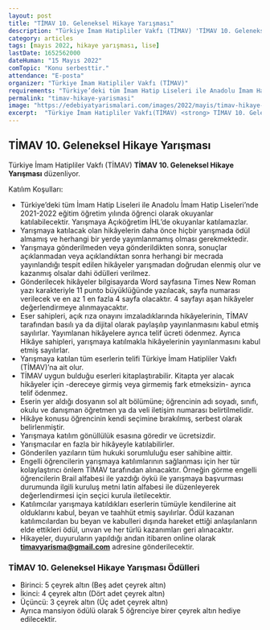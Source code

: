```yaml
---
layout: post
title: "TİMAV 10. Geleneksel Hikaye Yarışması"
description: "Türkiye İmam Hatipliler Vakfı (TİMAV) 'TİMAV 10. Geleneksel Hikaye Yarışması' düzenliyor."
category: articles
tags: [mayıs 2022, hikaye yarışması, lise]
lastDate: 1652562000
dateHuman: "15 Mayıs 2022"
comTopic: "Konu serbesttir."
attendance: "E-posta"
organizer: "Türkiye İmam Hatipliler Vakfı (TİMAV)"
requirements: "Türkiye’deki tüm İmam Hatip Liseleri ile Anadolu İmam Hatip Liseleri’nde 2021-2022 eğitim öğretim yılında öğrenci olarak okuyanlar katılabilir."
permalink: "timav-hikaye-yarismasi"
image: "https://edebiyatyarismalari.com/images/2022/mayis/timav-hikaye-yarismasi.jpg"
excerpt:  "Türkiye İmam Hatipliler Vakfı(TİMAV) <strong> TİMAV 10. Geleneksel Hikaye Yarışması </strong> düzenliyor."
---
```


## TİMAV 10. Geleneksel Hikaye Yarışması
Türkiye İmam Hatipliler Vakfı (TİMAV) **TİMAV 10. Geleneksel Hikaye Yarışması** düzenliyor.

Katılım Koşulları:
- Türkiye’deki tüm İmam Hatip Liseleri ile Anadolu İmam Hatip Liseleri’nde 2021-2022 eğitim öğretim yılında öğrenci olarak okuyanlar katılabilecektir. Yarışmaya Açıköğretim İHL’de okuyanlar katılamazlar.
- Yarışmaya katılacak olan hikâyelerin daha önce hiçbir yarışmada ödül almamış ve herhangi bir yerde yayımlanmamış olması gerekmektedir.
- Yarışmaya gönderilmeden veya gönderildikten sonra, sonuçlar açıklanmadan veya açıklandıktan sonra herhangi bir mecrada yayınlandığı tespit edilen hikâyeler yarışmadan doğrudan elenmiş olur ve kazanmış olsalar dahi ödülleri verilmez.
- Gönderilecek hikâyeler bilgisayarda Word sayfasına Times New Roman yazı karakteriyle 11 punto büyüklüğünde yazılacak, sayfa numarası verilecek ve en az 1 en fazla 4 sayfa olacaktır. 4 sayfayı aşan hikâyeler değerlendirmeye alınmayacaktır.
- Eser sahipleri, açık rıza onayını imzaladıklarında hikâyelerinin, TİMAV tarafından basılı ya da dijital olarak paylaşılıp yayınlanmasını kabul etmiş sayılırlar. Yayımlanan hikâyelere ayrıca telif ücreti ödenmez. Ayrıca Hikâye sahipleri, yarışmaya katılmakla hikâyelerinin yayınlanmasını kabul etmiş sayılırlar.
- Yarışmaya katılan tüm eserlerin telifi Türkiye İmam Hatipliler Vakfı (TİMAV)’na ait olur.
- TİMAV uygun bulduğu eserleri kitaplaştırabilir. Kitapta yer alacak hikâyeler için -dereceye girmiş veya girmemiş fark etmeksizin- ayrıca telif ödenmez.
- Eserin yer aldığı dosyanın sol alt bölümüne; öğrencinin adı soyadı, sınıfı, okulu ve danışman öğretmen ya da veli iletişim numarası belirtilmelidir.
- Hikâye konusu öğrencinin kendi seçimine bırakılmış, serbest olarak belirlenmiştir.
- Yarışmaya katılım gönüllülük esasına göredir ve ücretsizdir.
- Yarışmacılar en fazla bir hikâyeyle katılabilirler.
- Gönderilen yazıların tüm hukuki sorumluluğu eser sahibine aittir.
- Engelli öğrencilerin yarışmaya katılımlarının sağlanması için her tür kolaylaştırıcı önlem TİMAV tarafından alınacaktır. Örneğin görme engelli öğrencilerin Brail alfabesi ile yazdığı öykü ile yarışmaya başvurması durumunda ilgili kuruluş metni latin alfabesi ile düzenleyerek değerlendirmesi için seçici kurula iletilecektir.
- Katılımcılar yarışmaya katıldıkları eserlerin tümüyle kendilerine ait olduklarını kabul, beyan ve taahhüt etmiş sayılırlar. Ödül kazanan katılımcılardan bu beyan ve kabulleri dışında hareket ettiği anlaşılanların elde ettikleri ödül, unvan ve her türlü kazanımları geri alınacaktır.
- Hikayeler, duyuruların yapıldığı andan itibaren online olarak **timavyarisma@gmail.com** adresine gönderilecektir.


### TİMAV 10. Geleneksel Hikaye Yarışması Ödülleri
- Birinci: 5 çeyrek altın (Beş adet çeyrek altın)
- İkinci: 4 çeyrek altın (Dört adet çeyrek altın)
- Üçüncü: 3 çeyrek altın (Üç adet çeyrek altın)
- Ayrıca mansiyon ödülü olarak 5 öğrenciye birer çeyrek altın hediye edilecektir.